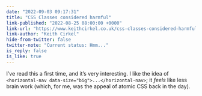 ```yaml
---
date: "2022-09-03 09:17:31"
title: "CSS Classes considered harmful"
link-published: "2022-08-25 08:00:00 +0000"
link-url: "https://www.keithcirkel.co.uk/css-classes-considered-harmful/"
link-author: "Keith Cirkel"
hide-from-twitter: false
twitter-note: "Current status: Hmm..."
is_reply: false
is_like: true
---
```


I’ve read this a first time, and it’s very interesting. I like the idea of `<horizontal-nav data-size="big">...</horizontal-nav>`; it _feels_ like less brain work (which, for me,  was the appeal of atomic CSS back in the day).
